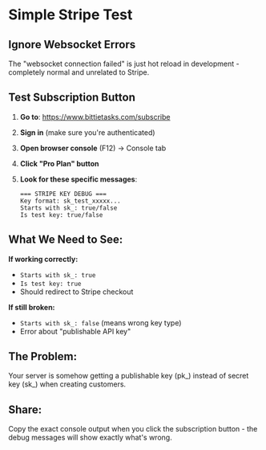 # Simple Stripe Test

## Ignore Websocket Errors
The "websocket connection failed" is just hot reload in development - completely normal and unrelated to Stripe.

## Test Subscription Button

1. **Go to**: https://www.bittietasks.com/subscribe

2. **Sign in** (make sure you're authenticated)

3. **Open browser console** (F12) → Console tab

4. **Click "Pro Plan" button**

5. **Look for these specific messages**:
   ```
   === STRIPE KEY DEBUG ===
   Key format: sk_test_xxxxx...
   Starts with sk_: true/false
   Is test key: true/false
   ```

## What We Need to See:

**If working correctly:**
- `Starts with sk_: true`
- `Is test key: true`
- Should redirect to Stripe checkout

**If still broken:**
- `Starts with sk_: false` (means wrong key type)
- Error about "publishable API key"

## The Problem:
Your server is somehow getting a publishable key (pk_) instead of secret key (sk_) when creating customers.

## Share:
Copy the exact console output when you click the subscription button - the debug messages will show exactly what's wrong.